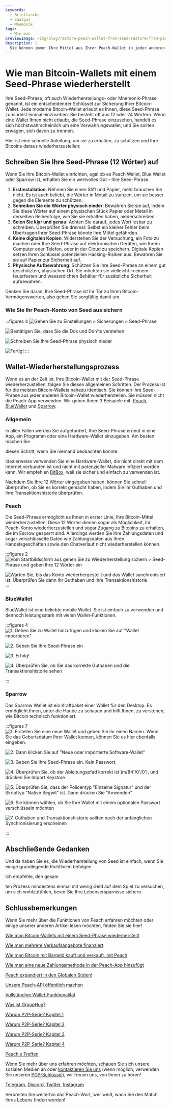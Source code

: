 ```yaml
---
keywords:
  - Brieftasche
  - Saatgut
  - Mnemonik
tags:
  - Wie man
previewImage: /img/blog/restore-peach-wallet-from-seed/restore-from-peach-wallet-preview.jpg
description: |
  Sie können immer Ihre Mittel aus Ihrer Peach-Wallet in jeder anderen Wallet wiederherstellen. In diesem Tutorial zeigen wir Ihnen, wie es gemacht werden kann.
---
```


# Wie man Bitcoin-Wallets mit einem Seed-Phrase wiederherstellt

Ihre Seed-Phrase, oft auch Wiederherstellungs- oder Mnemonik-Phrase genannt, ist ein entscheidender Schlüssel zur Sicherung Ihrer Bitcoin-Wallet.
Jede moderne Bitcoin-Wallet erlaubt es Ihnen, diese Seed-Phrase zumindest einmal einzusehen. Sie besteht oft aus 12 oder 24 Wörtern. Wenn eine Wallet Ihnen nicht erlaubt, die Seed-Phrase einzusehen, handelt es sich höchstwahrscheinlich um eine Verwahrungswallet, und Sie sollten erwägen, sich davon zu trennen.

Hier ist eine schnelle Anleitung, um sie zu erhalten, zu schützen und Ihre Bitcoins daraus wiederherzustellen:

## Schreiben Sie Ihre Seed-Phrase (12 Wörter) auf

Wenn Sie Ihre Bitcoin-Wallet einrichten, egal ob es Peach Wallet, Blue Wallet oder Sparrow ist, erhalten Sie ein wertvolles Gut – Ihre Seed-Phrase.

1. **Erstinstallation**: Nehmen Sie einen Stift und Papier, mehr brauchen Sie nicht. Es ist auch beliebt, die Wörter in Metall zu stanzen, um sie besser gegen die Elemente zu schützen.
2. **Schreiben Sie die Wörter physisch nieder**: Bewahren Sie sie auf, indem Sie diese Wörter auf einem physischen Stück Papier oder Metall in derselben Reihenfolge, wie Sie sie erhalten haben, niederschreiben.
3. **Seien Sie klar und genau**: Achten Sie darauf, jedes Wort lesbar zu schreiben. Überprüfen Sie dreimal: Selbst ein kleiner Fehler beim Übertragen Ihrer Seed-Phrase könnte Ihre Mittel gefährden.
4. **Keine digitalen Kopien**: Widerstehen Sie der Versuchung, ein Foto zu machen oder Ihre Seed-Phrase auf elektronischen Geräten, wie Ihrem Computer oder Telefon, oder in der Cloud zu speichern. Digitale Kopien setzen Ihren Schlüssel potenziellen Hacking-Risiken aus. Bewahren Sie sie auf Papier zur Sicherheit auf.
5. **Physische Aufbewahrung**: Schützen Sie Ihre Seed-Phrase an einem gut geschützten, physischen Ort. Sie möchten sie vielleicht in einem feuerfesten und wasserdichten Behälter für zusätzliche Sicherheit aufbewahren.

Denken Sie daran, Ihre Seed-Phrase ist Ihr Tor zu Ihren Bitcoin-Vermögenswerten, also gehen Sie sorgfältig damit um.

### Wie Sie Ihr Peach-Konto von Seed aus sichern

:::figures 4
![Gehen Sie zu Einstellungen > Sicherungen > Seed-Phrase](/img/blog/restore-peach-wallet-from-seed/peach-1-backup-seed-phrase.png)

![Bestätigen Sie, dass Sie die Dos und Don'ts verstehen](/img/blog/restore-peach-wallet-from-seed/peach-2-backup-seed-phrase.png)

![Schreiben Sie Ihre Seed-Phrase physisch nieder](/img/blog/restore-peach-wallet-from-seed/peach-3-backup-seed-phrase.png)

![Fertig!](/img/blog/restore-peach-wallet-from-seed/peach-4-backup-seed-phrase.png)
:::

## Wallet-Wiederherstellungsprozess

Wenn es an der Zeit ist, Ihre Bitcoin-Wallet mit der Seed-Phrase wiederherzustellen, folgen Sie diesen allgemeinen Schritten. Der Prozess ist für die meisten Bitcoin-Wallets nahezu identisch. Sie können Ihre Seed-Phrase aus jeder anderen Bitcoin-Wallet wiederherstellen. Sie müssen nicht die Peach-App verwenden. Wir geben Ihnen 3 Beispiele mit: [Peach](https://peachbitcoin.com/), [BlueWallet](https://bluewallet.io/) und [Sparrow](https://www.sparrowwallet.com/).

### Allgemein

In allen Fällen werden Sie aufgefordert, Ihre Seed-Phrase erneut in eine App, ein Programm oder eine Hardware-Wallet einzugeben. Am besten machen Sie

 diesen Schritt, wenn Sie niemand beobachten könnte.

Idealerweise verwenden Sie eine Hardware-Wallet, die nicht direkt mit dem Internet verbunden ist und nicht mit potenzieller Malware infiziert werden kann. Wir empfehlen [BitBox](https://bitbox.swiss/bitbox02/?ref=DLX6l9ccCc), weil sie sicher und einfach zu verwenden ist.

Nachdem Sie Ihre 12 Wörter eingegeben haben, können Sie schnell überprüfen, ob Sie es korrekt gemacht haben, indem Sie Ihr Guthaben und Ihre Transaktionshistorie überprüfen.

### Peach

Die Seed-Phrase ermöglicht es Ihnen in erster Linie, Ihre Bitcoin-Mittel wiederherzustellen. Diese 12 Wörter dienen sogar als Möglichkeit, Ihr Peach-Konto wiederherzustellen und sogar Zugang zu Bitcoins zu erhalten, die im Escrow gesperrt sind.
Allerdings werden Sie Ihre Zahlungsdaten und sogar verschlüsselte Daten wie Zahlungsdaten aus Ihren Handelsgeschäften sowie den Chatverlauf nicht wiederherstellen können.

:::figures 2
![Vom Startbildschirm aus gehen Sie zu Wiederherstellung sichern > Seed-Phrase und geben Ihre 12 Wörter ein](/img/blog/restore-peach-wallet-from-seed/peach-1-restore-from-seed-with-words.png)

![Warten Sie, bis das Konto wiederhergestellt und das Wallet synchronisiert ist. Überprüfen Sie dann Ihr Guthaben und Ihre Transaktionshistorie](/img/blog/restore-peach-wallet-from-seed/peach-2-transaction-history-after-recovery.png)
:::

### BlueWallet

BlueWallet ist eine beliebte mobile Wallet. Sie ist einfach zu verwenden und dennoch leistungsstark mit vielen Wallet-Funktionen.

:::figures 4
![1. Gehen Sie zu Wallet hinzufügen und klicken Sie auf "Wallet importieren"](/img/blog/restore-peach-wallet-from-seed/bluewallet-1-add-wallet.jpeg)

![2. Geben Sie Ihre Seed-Phrase ein](/img/blog/restore-peach-wallet-from-seed/bluewallet-2-import-wallet-from-seed-phrase.jpeg)

![3. Erfolg!](/img/blog/restore-peach-wallet-from-seed/bluewallet-3-imported.jpeg)

![4. Überprüfen Sie, ob Sie das korrekte Guthaben und die Transaktionshistorie sehen](/img/blog/restore-peach-wallet-from-seed/bluewallet-4-synced.jpeg)

:::

### Sparrow

Das Sparrow Wallet ist ein Kraftpaket einer Wallet für den Desktop. Es ermöglicht Ihnen, unter die Haube zu schauen und hilft Ihnen, zu verstehen, wie Bitcoin technisch funktioniert.

:::figures 7
![1. Erstellen Sie eine neue Wallet und geben Sie ihr einen Namen. Wenn Sie das Geburtsdatum Ihrer Wallet kennen, können Sie es hier ebenfalls eingeben.](/img/blog/restore-peach-wallet-from-seed/sparrow-1-new-wallet.png)

![2. Dann klicken Sie auf "Neue oder importierte Software-Wallet"](/img/blog/restore-peach-wallet-from-seed/sparrow-2-new-software-wallet.png)

![3. Geben Sie Ihre Seed-Phrase ein. Kein Passwort.](/img/blog/restore-peach-wallet-from-seed/sparrow-3-enter-seed-phrase.png)

![4. Überprüfen Sie, ob der Ableitungspfad korrekt ist (m/84'/0'/0'), und drücken Sie Import Keystore](/img/blog/restore-peach-wallet-from-seed/sparrow-4-verify-derivation-path.png)

![5. Überprüfen Sie, dass der Policentyp "Einzelne Signatur" und der Skripttyp "Native Segwit" ist. Dann drücken Sie "Anwenden"](/img/blog/restore-peach-wallet-from-seed/sparrow-5-verify-settings.png)

![6. Sie können wählen, ob Sie Ihre Wallet mit einem optionalen Passwort verschlüsseln möchten](/img/blog/restore-peach-wallet-from-seed/sparrow-6-no-password.png)

![7. Guthaben und Transaktionshistorie sollten nach der anfänglichen Synchronisierung erscheinen](/img/blog/restore-peach-wallet-from-seed/sparrow-7-recovered-wallet-in.png)

:::

## Abschließende Gedanken

Und da haben Sie es, die Wiederherstellung von Seed ist einfach, wenn Sie einige grundlegende Richtlinien befolgen.

Ich empfehle, den gesam

ten Prozess mindestens einmal mit wenig Geld auf dem Spiel zu versuchen, um sich wohlzufühlen, bevor Sie Ihre Lebensersparnisse sichern.

## Schlussbemerkungen

Wenn Sie mehr über die Funktionen von Peach erfahren möchten oder einige unserer anderen Artikel lesen möchten, finden Sie sie hier!

[Wie man Bitcoin-Wallets mit einem Seed-Phrase wiederherstellt](https://peachbitcoin.com/de/blog/how-to-restore-peach-wallet/)

[Wie man mehrere Verkaufsangebote finanziert](https://peachbitcoin.com/de/blog/funding-multiple-sell-offers/)

[Wie man Bitcoin mit Bargeld kauft und verkauft, mit Peach](https://peachbitcoin.com/de/blog/how-to-buy-and-sell-bitcoin-with-cash-using-peach/)

[Wie man eine neue Zahlungsmethode in der Peach-App hinzufügt](https://peachbitcoin.com/de/blog/how-to-add-a-payment-method/)

[Peach expandiert in den Globalen Süden!](https://peachbitcoin.com/de/blog/peach-expands-to-the-global-south/)

[Unsere Peach-API öffentlich machen](https://peachbitcoin.com/de/blog/making-our-peach-api-public/)

[Vollständige Wallet-Funktionalität](https://peachbitcoin.com/de/blog/full-wallet-functionality/)

[Was ist GroupHug?](https://peachbitcoin.com/de/blog/group-hug/)

[Warum P2P-Serie? Kapitel 1](https://peachbitcoin.com/de/blog/why-p2p-chapter-1/)

[Warum P2P-Serie? Kapitel 2](https://peachbitcoin.com/de/blog/why-p2p-chapter-2/)

[Warum P2P-Serie? Kapitel 3](https://peachbitcoin.com/de/blog/why-p2p-chapter-3-circular-economies/)

[Warum P2P-Serie? Kapitel 4](https://peachbitcoin.com/de/blog/why-p2p-chapter-4-chains-of-trust/)

[Peach x Treffen](https://peachbitcoin.com/de/blog/peach-for-meetups/)

Wenn Sie mehr über uns erfahren möchten, schauen Sie sich unsere sozialen Medien an oder [kontaktieren Sie uns](mailto:hello@peachbitcoin.com) (wenn möglich, verwenden Sie unseren [PGP-Schlüssel](https://keys.openpgp.org/vks/v1/by-fingerprint/48339A19645E2E53488E0E5479E1B270FACD1BD2)), wir freuen uns, von Ihnen zu hören!

[Telegram](https://t.me/+GkOW1J-ixBBkZWRk), [Discord](https://discord.gg/ypeHz3SW54), [Twitter](https://twitter.com/peachbitcoin), [Instagram](https://instagram.com/peachbitcoin)

Verbreiten Sie weiterhin das Peach-Wort, wer weiß, wann Sie den Match Ihres Lebens finden werden!
